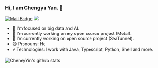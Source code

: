 ### Hi, I am Chengyu Yan. 👋
[![Mail Badge](https://img.shields.io/badge/Microsoft_Outlook-0078D4?logo=microsoft-outlook&logoColor=white&label=cheneyyin@hotmail.com)](mailto:cheneyyin@hotmail.com)
<img src="https://visitor-badge.laobi.icu/badge?page_id=CheneyYin.readme" style="max-width:100%;">

- 🌱 I'm focused on big data and AI.
- 🔨 I'm currently working on my open source project (Metal).
- 👯 I’m currently working on open source project (SeaTunnel).
- 😄 Pronouns: He
- ⚡ Technologies: I work with Java, Typescript, Python, Shell and more.

![CheneyYin's github stats](https://github-readme-stats.vercel.app/api?username=CheneyYin&count_private=true&hide=stars&show_icons=true&bg_color=30,e96443,904e95&title_color=fff&text_color=fff&include_all_commits=true)
